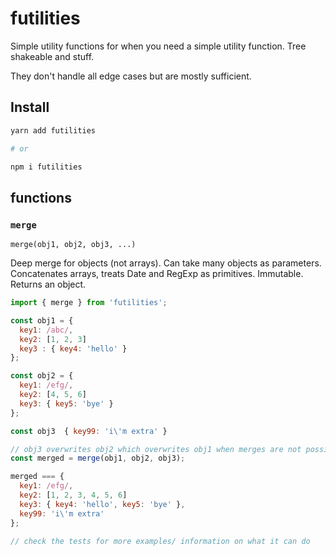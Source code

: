 # futilities

Simple utility functions for when you need a simple utility function. Tree shakeable and stuff.

They don't handle all edge cases but are mostly sufficient.

## Install

```bash
yarn add futilities

# or

npm i futilities
```

## functions

### `merge`

`merge(obj1, obj2, obj3, ...)`

Deep merge for objects (not arrays). Can take many objects as parameters. Concatenates arrays, treats Date and RegExp as primitives. Immutable. Returns an object.

```js
import { merge } from 'futilities';

const obj1 = {
  key1: /abc/,
  key2: [1, 2, 3]
  key3 : { key4: 'hello' }
};

const obj2 = {
  key1: /efg/,
  key2: [4, 5, 6]
  key3: { key5: 'bye' }
};

const obj3  { key99: 'i\'m extra' }

// obj3 overwrites obj2 which overwrites obj1 when merges are not possible
const merged = merge(obj1, obj2, obj3);

merged === {
  key1: /efg/,
  key2: [1, 2, 3, 4, 5, 6]
  key3: { key4: 'hello', key5: 'bye' },
  key99: 'i\'m extra'
};

// check the tests for more examples/ information on what it can do
```
